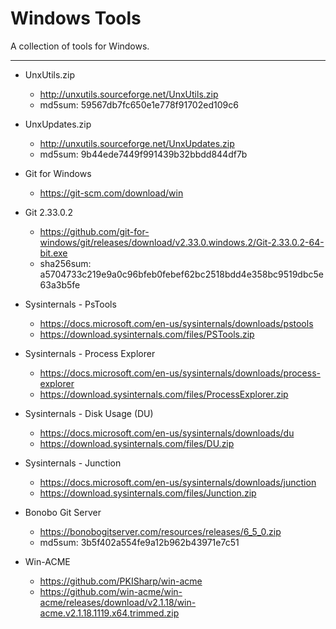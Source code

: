 # Windows Tools

A collection of tools for Windows.


----

- UnxUtils.zip
    - http://unxutils.sourceforge.net/UnxUtils.zip
    - md5sum: 59567db7fc650e1e778f91702ed109c6

- UnxUpdates.zip
    - http://unxutils.sourceforge.net/UnxUpdates.zip
    - md5sum: 9b44ede7449f991439b32bbdd844df7b

- Git for Windows
    - https://git-scm.com/download/win

- Git 2.33.0.2
    - https://github.com/git-for-windows/git/releases/download/v2.33.0.windows.2/Git-2.33.0.2-64-bit.exe
    - sha256sum: a5704733c219e9a0c96bfeb0febef62bc2518bdd4e358bc9519dbc5e63a3b5fe

- Sysinternals - PsTools
    - https://docs.microsoft.com/en-us/sysinternals/downloads/pstools
    - https://download.sysinternals.com/files/PSTools.zip

- Sysinternals - Process Explorer
    - https://docs.microsoft.com/en-us/sysinternals/downloads/process-explorer
    - https://download.sysinternals.com/files/ProcessExplorer.zip

- Sysinternals - Disk Usage (DU)
    - https://docs.microsoft.com/en-us/sysinternals/downloads/du
    - https://download.sysinternals.com/files/DU.zip

- Sysinternals - Junction
    - https://docs.microsoft.com/en-us/sysinternals/downloads/junction
    - https://download.sysinternals.com/files/Junction.zip

- Bonobo Git Server
    - https://bonobogitserver.com/resources/releases/6_5_0.zip
    - md5sum: 3b5f402a554fe9a12b962b43971e7c51

- Win-ACME
    - https://github.com/PKISharp/win-acme
    - https://github.com/win-acme/win-acme/releases/download/v2.1.18/win-acme.v2.1.18.1119.x64.trimmed.zip

